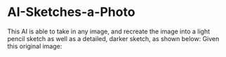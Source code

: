 # AI-Sketches-a-Photo
This AI is able to take in any image, and recreate the image into a light pencil sketch as well as a detailed, darker sketch, as shown below:
Given this original image:

